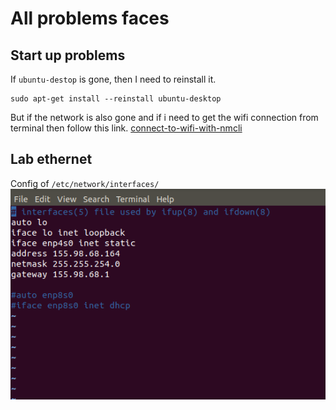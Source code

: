 # All problems faces

## Start up problems
If `ubuntu-destop` is gone, then I need to reinstall it.
```
sudo apt-get install --reinstall ubuntu-desktop
```

But if the network is also gone and if i need to get the wifi connection from terminal then follow this link.
[connect-to-wifi-with-nmcli](https://www.makeuseof.com/connect-to-wifi-with-nmcli/)


## Lab ethernet
Config of `/etc/network/interfaces/`
![network-info](pics/lab-ethernet.png)
